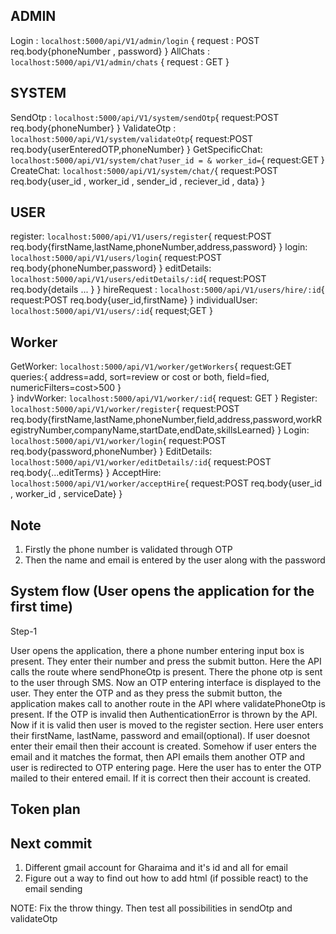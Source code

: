 
## ADMIN 

Login : `localhost:5000/api/V1/admin/login` {
    request : POST 
    req.body{phoneNumber , password}
}
AllChats : `localhost:5000/api/V1/admin/chats` {
    request : GET
}


## SYSTEM
SendOtp : `localhost:5000/api/V1/system/sendOtp`{
    request:POST
    req.body{phoneNumber}
}
ValidateOtp : `localhost:5000/api/V1/system/validateOtp`{
    request:POST
    req.body{userEnteredOTP,phoneNumber}
}
GetSpecificChat: `localhost:5000/api/V1/system/chat?user_id = & worker_id=`{
    request:GET
}
CreateChat: `localhost:5000/api/V1/system/chat/`{
    request:POST
    req.body{user_id , worker_id , sender_id , reciever_id , data}
}

## USER
register: `localhost:5000/api/V1/users/register`{
    request:POST
    req.body{firstName,lastName,phoneNumber,address,password}
}
login: `localhost:5000/api/V1/users/login`{
    request:POST
    req.body{phoneNumber,password}
}
editDetails: `localhost:5000/api/V1/users/editDetails/:id`{
    request:POST
    req.body{details ... }
}
hireRequest : `localhost:5000/api/V1/users/hire/:id`{
    request:POST
    req.body{user_id,firstName}
}
individualUser: `localhost:5000/api/V1/users/:id`{
    request;GET
}

## Worker
GetWorker: `localhost:5000/api/V1/worker/getWorkers`{
    request:GET
    queries:{
        address=add, 
        sort=review or cost or both, 
        field=fied,
        numericFilters=cost>500 
    }    
}
indvWorker: `localhost:5000/api/V1/worker/:id`{
    request: GET
}
Register: `localhost:5000/api/V1/worker/register`{
    request:POST
    req.body{firstName,lastName,phoneNumber,field,address,password,workRegistryNumber,companyName,startDate,endDate,skillsLearned}
}
Login: `localhost:5000/api/V1/worker/login`{
    request:POST
    req.body{password,phoneNumber}
}
EditDetails: `localhost:5000/api/V1/worker/editDetails/:id`{
    request:POST
    req.body{...editTerms}
}
AcceptHire: `localhost:5000/api/V1/worker/acceptHire`{
    request:POST
    req.body{user_id , worker_id , serviceDate}
}

## Note <Registration>
1. Firstly the phone number is validated through OTP
2. Then the name and email is entered by the user along with the password

## System flow (User opens the application for the first time) 

Step-1 <br>

User opens the application, there a phone number entering input box is present.
They enter their number and press the submit button. Here the API calls the route
where sendPhoneOtp is present. There the phone otp is sent to the user through SMS.
Now an OTP entering interface is displayed to the user. They enter the OTP and as they
press the submit button, the application makes call to another route in the API where validatePhoneOtp 
is present. If the OTP is invalid then AuthenticationError is thrown by the API. Now if it is valid
then user is moved to the register section. Here user enters their firstName, lastName, password and email(optional). If user doesnot enter their email then their account is created. Somehow if user enters the 
email and it matches the format, then API emails them another OTP and user is redirected to OTP entering page. Here the user has to enter the OTP mailed to their entered email. If it is correct then their account is created.  

## Token plan

## Next commit 
1. Different gmail account for Gharaima and it's id and all for email
2. Figure out a way to find out how to add html (if possible react) to the email sending



NOTE: Fix the throw thingy. Then test all possibilities in sendOtp and validateOtp
